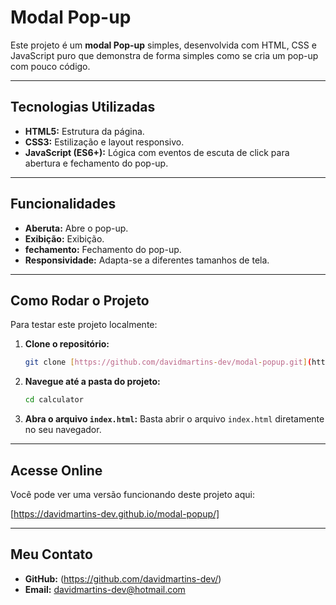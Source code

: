 # Modal Pop-up

Este projeto é um **modal Pop-up** simples, desenvolvida com HTML, CSS e JavaScript puro que demonstra de forma simples como se cria um pop-up com pouco código.

---

## Tecnologias Utilizadas

* **HTML5:** Estrutura da página.
* **CSS3:** Estilização e layout responsivo.
* **JavaScript (ES6+):** Lógica com eventos de escuta de click para abertura e fechamento do pop-up.

---

## Funcionalidades

* **Aberuta:** Abre o pop-up.
* **Exibição:** Exibição.
* **fechamento:** Fechamento do pop-up.
* **Responsividade:** Adapta-se a diferentes tamanhos de tela.

---

## Como Rodar o Projeto

Para testar este projeto localmente:

1.  **Clone o repositório:**
    ```bash
    git clone [https://github.com/davidmartins-dev/modal-popup.git](https://github.com/davidmartins-dev/modal-popup.git)
    ```
2.  **Navegue até a pasta do projeto:**
    ```bash
    cd calculator
    ```
3.  **Abra o arquivo `index.html`:**
    Basta abrir o arquivo `index.html` diretamente no seu navegador.

---

## Acesse Online

Você pode ver uma versão funcionando deste projeto aqui:

[https://davidmartins-dev.github.io/modal-popup/]

---

## Meu Contato

* **GitHub:** (https://github.com/davidmartins-dev/)
* **Email:** davidmartins-dev@hotmail.com
